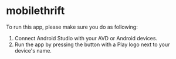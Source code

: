 # mobilethrift

To run this app, please make sure you do as following:

1. Connect Android Studio with your AVD or Android devices.
2. Run the app by pressing the button with a Play logo next to your device's name.
